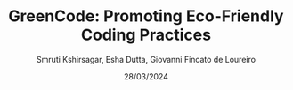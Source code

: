 ---
author: Smruti Kshirsagar, Esha Dutta, Giovanni Fincato de Loureiro
title: "GreenCode: Promoting Eco-Friendly Coding Practices"
date: 28/03/2024
summary: |-
  This project introduces GreenCode, a novel approach for identifying energy-efficient Python coding practices in Jupyter notebooks through the development of a Google Chrome plugin. By identifying and proposing alternative coding practices for common scenarios, GreenCode aims to reduce energy consumption in software development. In its current version, GreenCode has been built for four commonly used coding practices. This paper also presents a comparison of the energy consumption of these four coding practices and their alternatives. The effectiveness of GreenCode is validated through experiments on publicly available Python code, demonstrating significant reductions in energy usage. It is found that GreenCode gives favourable results for three of the four coding practices. Despite some limitations, GreenCode presents a promising solution for promoting eco-friendly coding practices and contributing to sustainability in the computing industry.
  paper: "../papers/g7_GreenCode_Promoting_Eco-Friendly_Coding_Practices.pdf"
  source: "https://github.com/luiscruz/course_sustainableSE"
  website: https://luiscruz.github.io/course_sustainableSE/
---
